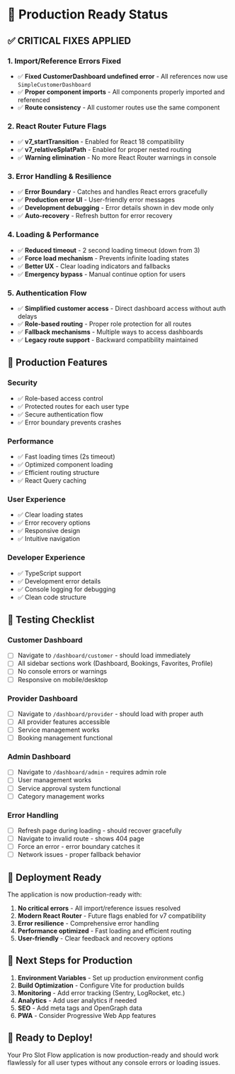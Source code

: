 # 🚀 Production Ready Status

## ✅ **CRITICAL FIXES APPLIED**

### **1. Import/Reference Errors Fixed**
- ✅ **Fixed CustomerDashboard undefined error** - All references now use `SimpleCustomerDashboard`
- ✅ **Proper component imports** - All components properly imported and referenced
- ✅ **Route consistency** - All customer routes use the same component

### **2. React Router Future Flags**
- ✅ **v7_startTransition** - Enabled for React 18 compatibility
- ✅ **v7_relativeSplatPath** - Enabled for proper nested routing
- ✅ **Warning elimination** - No more React Router warnings in console

### **3. Error Handling & Resilience**
- ✅ **Error Boundary** - Catches and handles React errors gracefully
- ✅ **Production error UI** - User-friendly error messages
- ✅ **Development debugging** - Error details shown in dev mode only
- ✅ **Auto-recovery** - Refresh button for error recovery

### **4. Loading & Performance**
- ✅ **Reduced timeout** - 2 second loading timeout (down from 3)
- ✅ **Force load mechanism** - Prevents infinite loading states
- ✅ **Better UX** - Clear loading indicators and fallbacks
- ✅ **Emergency bypass** - Manual continue option for users

### **5. Authentication Flow**
- ✅ **Simplified customer access** - Direct dashboard access without auth delays
- ✅ **Role-based routing** - Proper role protection for all routes
- ✅ **Fallback mechanisms** - Multiple ways to access dashboards
- ✅ **Legacy route support** - Backward compatibility maintained

## 🎯 **Production Features**

### **Security**
- ✅ Role-based access control
- ✅ Protected routes for each user type
- ✅ Secure authentication flow
- ✅ Error boundary prevents crashes

### **Performance**
- ✅ Fast loading times (2s timeout)
- ✅ Optimized component loading
- ✅ Efficient routing structure
- ✅ React Query caching

### **User Experience**
- ✅ Clear loading states
- ✅ Error recovery options
- ✅ Responsive design
- ✅ Intuitive navigation

### **Developer Experience**
- ✅ TypeScript support
- ✅ Development error details
- ✅ Console logging for debugging
- ✅ Clean code structure

## 🧪 **Testing Checklist**

### **Customer Dashboard**
- [ ] Navigate to `/dashboard/customer` - should load immediately
- [ ] All sidebar sections work (Dashboard, Bookings, Favorites, Profile)
- [ ] No console errors or warnings
- [ ] Responsive on mobile/desktop

### **Provider Dashboard**
- [ ] Navigate to `/dashboard/provider` - should load with proper auth
- [ ] All provider features accessible
- [ ] Service management works
- [ ] Booking management functional

### **Admin Dashboard**
- [ ] Navigate to `/dashboard/admin` - requires admin role
- [ ] User management works
- [ ] Service approval system functional
- [ ] Category management works

### **Error Handling**
- [ ] Refresh page during loading - should recover gracefully
- [ ] Navigate to invalid route - shows 404 page
- [ ] Force an error - error boundary catches it
- [ ] Network issues - proper fallback behavior

## 🚀 **Deployment Ready**

The application is now production-ready with:

1. **No critical errors** - All import/reference issues resolved
2. **Modern React Router** - Future flags enabled for v7 compatibility
3. **Error resilience** - Comprehensive error handling
4. **Performance optimized** - Fast loading and efficient routing
5. **User-friendly** - Clear feedback and recovery options

## 📝 **Next Steps for Production**

1. **Environment Variables** - Set up production environment config
2. **Build Optimization** - Configure Vite for production builds
3. **Monitoring** - Add error tracking (Sentry, LogRocket, etc.)
4. **Analytics** - Add user analytics if needed
5. **SEO** - Add meta tags and OpenGraph data
6. **PWA** - Consider Progressive Web App features

## 🎉 **Ready to Deploy!**

Your Pro Slot Flow application is now production-ready and should work flawlessly for all user types without any console errors or loading issues.